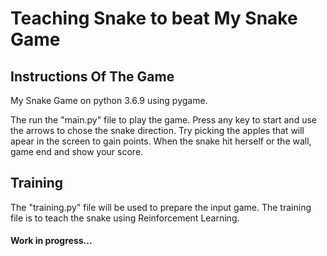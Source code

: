 # Teaching Snake to beat My Snake Game 
## Instructions Of The Game
 My Snake Game on python 3.6.9 using pygame.
 
 The run the "main.py" file to play the game.
 Press any key to start and use the arrows to chose the snake direction.
 Try picking the apples that will apear in the screen to gain points.
 When the snake hit herself or the wall, game end and show your score.

## Training
 The "training.py" file will be used to prepare the input game.
 The training file is to teach the snake using Reinforcement Learning.

#### Work in progress...
